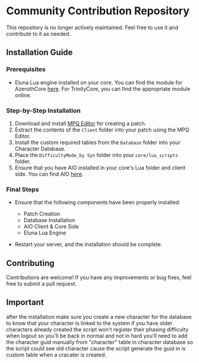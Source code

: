 # Community Contribution Repository

This repository is no longer actively maintained. Feel free to use it and contribute to it as needed.

## Installation Guide

### Prerequisites
- Eluna Lua engine installed on your core. You can find the module for AzerothCore [here](https://github.com/azerothcore/mod-eluna). For TrinityCore, you can find the appropriate module online.

### Step-by-Step Installation
1. Download and install [MPQ Editor](https://www.zezula.net/en/mpq/download.html) for creating a patch.
2. Extract the contents of the `Client` folder into your patch using the MPQ Editor.
3. Install the custom required tables from the `Database` folder into your Character Database.
4. Place the `DifficultyMode_by Syn` folder into your `core/lua_scripts` folder.
5. Ensure that you have AIO installed in your core's Lua folder and client side. You can find AIO [here](https://github.com/Rochet2/AIO).

### Final Steps
- Ensure that the following components have been properly installed:
  - Patch Creation
  - Database Installation
  - AIO Client & Core Side
  - Eluna Lua Engine

- Restart your server, and the installation should be complete.

## Contributing
Contributions are welcome! If you have any improvements or bug fixes, feel free to submit a pull request.


## Important
after the installation make sure you create a new character for the database to know that your character is linked to the system if you have older characters already created the script won't register their phasing difficulty when logout so you'll be back in normal and not in hard you'll need to add the character guid manually from "character" table in character database so the script could see old character cause the script generate the guid in is custom table when a cracater is created. 
